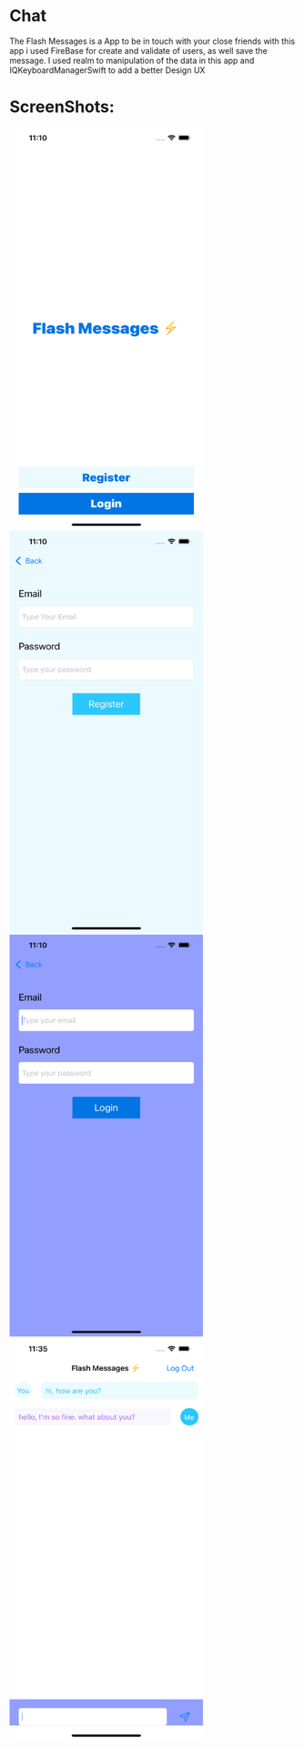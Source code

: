 # Chat
The Flash Messages is a App to be in touch with your close friends with this app i used FireBase for create and validate of users, as well save the message.
I used realm to manipulation of the data in this app and IQKeyboardManagerSwift to add a better Design UX 

# ScreenShots:


<img src="https://github.com/adriancysvillegast/Chat/blob/f7c975815083e26bc90b954cb61f9747aa084dd7/Documents/Simulator%20Screen%20Shot%20-%20iPhone%2013%20Pro%20Max%20-%202022-02-02%20at%2023.10.10.png?raw=true" width="340" height="706" />

<img src="https://github.com/adriancysvillegast/Chat/blob/f7c975815083e26bc90b954cb61f9747aa084dd7/Documents/Simulator%20Screen%20Shot%20-%20iPhone%2013%20Pro%20Max%20-%202022-02-02%20at%2023.10.31.png?raw=true" width="340" height="706" />

<img src="https://github.com/adriancysvillegast/Chat/blob/f7c975815083e26bc90b954cb61f9747aa084dd7/Documents/Simulator%20Screen%20Shot%20-%20iPhone%2013%20Pro%20Max%20-%202022-02-02%20at%2023.10.56.png?raw=true" width="340" height="706" />

<img src="https://github.com/adriancysvillegast/Chat/blob/f7c975815083e26bc90b954cb61f9747aa084dd7/Documents/Simulator%20Screen%20Shot%20-%20iPhone%2013%20Pro%20Max%20-%202022-02-02%20at%2023.35.09.png?raw=true" width="340" height="706" />



